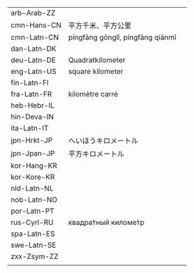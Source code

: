 | | | |
|-|-|-|
| arb-Arab-ZZ |  |  |
| cmn-Hans-CN | 平方千米、平方公里 |  |
| cmn-Latn-CN | píngfāng gōnglǐ, píngfāng qiānmǐ |  |
| dan-Latn-DK |  |  |
| deu-Latn-DE | Quadratkilometer |  |
| eng-Latn-US | square kilometer |  |
| fin-Latn-FI |  |  |
| fra-Latn-FR | kilomètre carré |  |
| heb-Hebr-IL |  |  |
| hin-Deva-IN |  |  |
| ita-Latn-IT |  |  |
| jpn-Hrkt-JP | へいほうキロメートル |  |
| jpn-Jpan-JP | 平方キロメートル |  |
| kor-Hang-KR |  |  |
| kor-Kore-KR |  |  |
| nld-Latn-NL |  |  |
| nob-Latn-NO |  |  |
| por-Latn-PT |  |  |
| rus-Cyrl-RU | квадра́тный киломе́тр |  |
| spa-Latn-ES |  |  |
| swe-Latn-SE |  |  |
| zxx-Zsym-ZZ |  |  |
|  |  |  |